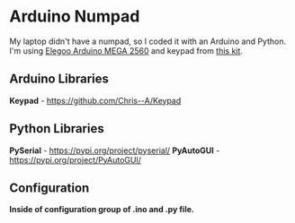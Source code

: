 # Arduino Numpad

My laptop didn't have a numpad, so I coded it with an Arduino and Python.
I'm using [Elegoo Arduino MEGA 2560](https://www.elegoo.com/products/elegoo-mega-2560-r3-board "Elegoo Arduino MEGA 2560") and keypad from [this kit](https://www.elegoo.com/collections/mega-2560-starter-kits/products/elegoo-mega-2560-the-most-complete-starter-kit "this kit").

## Arduino Libraries

**Keypad** - https://github.com/Chris--A/Keypad

## Python Libraries

**PySerial** - https://pypi.org/project/pyserial/
**PyAutoGUI** - https://pypi.org/project/PyAutoGUI/

## Configuration
**Inside of configuration group of .ino and .py file.**
